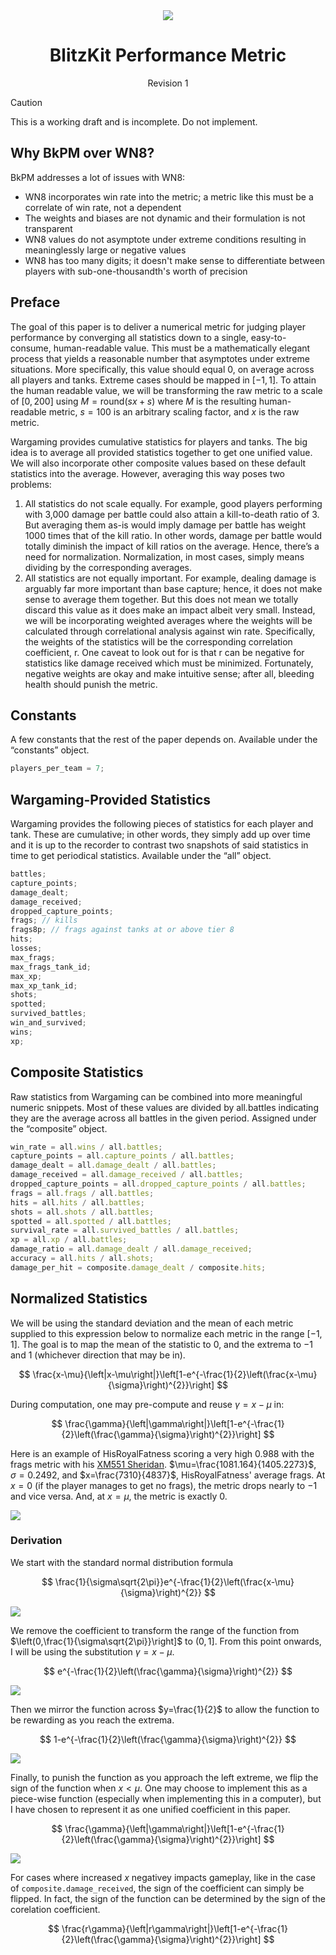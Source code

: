 <div style="display: flex; flex-direction: column; align-items: center">
  <img src="https://i.imgur.com/ytgXskL.png">
  <h1>BlitzKit Performance Metric</h1>
  <span>Revision 1</span>
</div>

> [!CAUTION]
> This is a working draft and is incomplete. Do not implement.

## Why BkPM over WN8?

BkPM addresses a lot of issues with WN8:

- WN8 incorporates win rate into the metric; a metric like this must be a correlate of win rate, not a dependent
- The weights and biases are not dynamic and their formulation is not transparent
- WN8 values do not asymptote under extreme conditions resulting in meaninglessly large or negative values
- WN8 has too many digits; it doesn't make sense to differentiate between players with sub-one-thousandth's worth of precision

## Preface

The goal of this paper is to deliver a numerical metric for judging player performance by converging all statistics down to a single, easy-to-consume, human-readable value. This must be a mathematically elegant process that yields a reasonable number that asymptotes under extreme situations. More specifically, this value should equal 0, on average across all players and tanks. Extreme cases should be mapped in $[-1, 1]$. To attain the human readable value, we will be transforming the raw metric to a scale of $[0, 200]$ using $M = \text{round}(sx + s)$ where $M$ is the resulting human-readable metric, $s = 100$ is an arbitrary scaling factor, and $x$ is the raw metric.

Wargaming provides cumulative statistics for players and tanks. The big idea is to average all provided statistics together to get one unified value. We will also incorporate other composite values based on these default statistics into the average. However, averaging this way poses two problems:

1. All statistics do not scale equally. For example, good players performing with 3,000 damage per battle could also attain a kill-to-death ratio of 3. But averaging them as-is would imply damage per battle has weight 1000 times that of the kill ratio. In other words, damage per battle would totally diminish the impact of kill ratios on the average. Hence, there’s a need for normalization. Normalization, in most cases, simply means dividing by the corresponding averages.
2. All statistics are not equally important. For example, dealing damage is arguably far more important than base capture; hence, it does not make sense to average them together. But this does not mean we totally discard this value as it does make an impact albeit very small. Instead, we will be incorporating weighted averages where the weights will be calculated through correlational analysis against win rate. Specifically, the weights of the statistics will be the corresponding correlation coefficient, r. One caveat to look out for is that r can be negative for statistics like damage received which must be minimized. Fortunately, negative weights are okay and make intuitive sense; after all, bleeding health should punish the metric.

## Constants

A few constants that the rest of the paper depends on. Available under the “constants” object.

```ts
players_per_team = 7;
```

## Wargaming-Provided Statistics

Wargaming provides the following pieces of statistics for each player and tank. These are cumulative; in other words, they simply add up over time and it is up to the recorder to contrast two snapshots of said statistics in time to get periodical statistics. Available under the “all” object.

```ts
battles;
capture_points;
damage_dealt;
damage_received;
dropped_capture_points;
frags; // kills
frags8p; // frags against tanks at or above tier 8
hits;
losses;
max_frags;
max_frags_tank_id;
max_xp;
max_xp_tank_id;
shots;
spotted;
survived_battles;
win_and_survived;
wins;
xp;
```

## Composite Statistics

Raw statistics from Wargaming can be combined into more meaningful numeric snippets. Most of these values are divided by all.battles indicating they are the average across all battles in the given period. Assigned under the “composite” object.

```ts
win_rate = all.wins / all.battles;
capture_points = all.capture_points / all.battles;
damage_dealt = all.damage_dealt / all.battles;
damage_received = all.damage_received / all.battles;
dropped_capture_points = all.dropped_capture_points / all.battles;
frags = all.frags / all.battles;
hits = all.hits / all.battles;
shots = all.shots / all.battles;
spotted = all.spotted / all.battles;
survival_rate = all.survived_battles / all.battles;
xp = all.xp / all.battles;
damage_ratio = all.damage_dealt / all.damage_received;
accuracy = all.hits / all.shots;
damage_per_hit = composite.damage_dealt / composite.hits;
```

## Normalized Statistics

We will be using the standard deviation and the mean of each metric supplied to this expression below to normalize each metric in the range $[-1, 1]$. The goal is to map the mean of the statistic to $0$, and the extrema to $-1$ and $1$ (whichever direction that may be in).

$$
\frac{x-\mu}{\left|x-\mu\right|}\left[1-e^{-\frac{1}{2}\left(\frac{x-\mu}{\sigma}\right)^{2}}\right]
$$

During computation, one may pre-compute and reuse $\gamma=x-\mu$ in:

$$
\frac{\gamma}{\left|\gamma\right|}\left[1-e^{-\frac{1}{2}\left(\frac{\gamma}{\sigma}\right)^{2}}\right]
$$

Here is an example of HisRoyalFatness scoring a very high $0.988$ with the frags metric with his [XM551 Sheridan](https://blitzkit.app/tools/tankopedia/20257). $\mu=\frac{1081.164}{1405.2273}$, $\sigma=0.2492$, and $x=\frac{7310}{4837}$, HisRoyalFatness' average frags. At $x = 0$ (if the player manages to get no frags), the metric drops nearly to $-1$ and vice versa. And, at $x=\mu$, the metric is exactly $0$.

![](https://i.imgur.com/aIUQmGF.png)

### Derivation

We start with the standard normal distribution formula

$$
\frac{1}{\sigma\sqrt{2\pi}}e^{-\frac{1}{2}\left(\frac{x-\mu}{\sigma}\right)^{2}}
$$

![](https://i.imgur.com/a10m8Xz.png)

We remove the coefficient to transform the range of the function from $\left(0,\frac{1}{\sigma\sqrt{2\pi}}\right]$ to $\left(0,1\right]$. From this point onwards, I will be using the substitution $\gamma=x-\mu$.

$$
e^{-\frac{1}{2}\left(\frac{\gamma}{\sigma}\right)^{2}}
$$

![](https://i.imgur.com/67DO69i.png)

Then we mirror the function across $y=\frac{1}{2}$ to allow the function to be rewarding as you reach the extrema.

$$
1-e^{-\frac{1}{2}\left(\frac{\gamma}{\sigma}\right)^{2}}
$$

![](https://i.imgur.com/1J0cTyb.png)

Finally, to punish the function as you approach the left extreme, we flip the sign of the function when $x<\mu$. One may choose to implement this as a piece-wise function (especially when implementing this in a computer), but I have chosen to represent it as one unified coefficient in this paper.

$$
\frac{\gamma}{\left|\gamma\right|}\left[1-e^{-\frac{1}{2}\left(\frac{\gamma}{\sigma}\right)^{2}}\right]
$$

![](https://i.imgur.com/O8stVlJ.png)

For cases where increased $x$ negativey impacts gameplay, like in the case of `composite.damage_received`, the sign of the coefficient can simply be flipped. In fact, the sign of the function can be determined by the sign of the corelation coefficient.

$$
\frac{r\gamma}{\left|r\gamma\right|}\left[1-e^{-\frac{1}{2}\left(\frac{\gamma}{\sigma}\right)^{2}}\right]
$$
